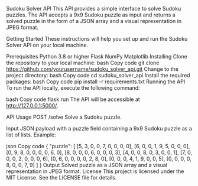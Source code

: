 Sudoku Solver API
This API provides a simple interface to solve Sudoku puzzles. The API accepts a 9x9 Sudoku puzzle as input and returns a solved puzzle in the form of a JSON array and a visual representation in JPEG format.

Getting Started
These instructions will help you set up and run the Sudoku Solver API on your local machine.

Prerequisites
Python 3.8 or higher
Flask
NumPy
Matplotlib
Installing
Clone the repository to your local machine:
bash
Copy code
git clone https://github.com/yourusername/sudoku_solver_api.git
Change to the project directory:
bash
Copy code
cd sudoku_solver_api
Install the required packages:
bash
Copy code
pip install -r requirements.txt
Running the API
To run the API locally, execute the following command:

bash
Copy code
flask run
The API will be accessible at http://127.0.0.1:5000/.

API Usage
POST /solve
Solve a Sudoku puzzle.

Input
JSON payload with a puzzle field containing a 9x9 Sudoku puzzle as a list of lists.
Example:

json
Copy code
{
  "puzzle": [
    [5, 3, 0, 0, 7, 0, 0, 0, 0],
    [6, 0, 0, 1, 9, 5, 0, 0, 0],
    [0, 9, 8, 0, 0, 0, 0, 6, 0],
    [8, 0, 0, 0, 6, 0, 0, 0, 3],
    [4, 0, 0, 8, 0, 3, 0, 0, 1],
    [7, 0, 0, 0, 2, 0, 0, 0, 6],
    [0, 6, 0, 0, 0, 0, 2, 8, 0],
    [0, 0, 0, 4, 1, 9, 0, 0, 5],
    [0, 0, 0, 0, 8, 0, 0, 7, 9]
  ]
}
Output
Solved puzzle as a JSON array and a visual representation in JPEG format.
License
This project is licensed under the MIT License. See the LICENSE file for details.

